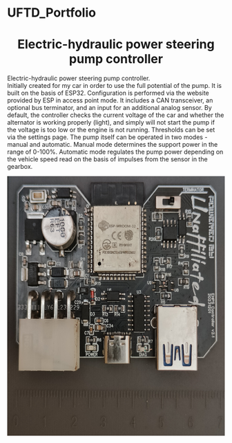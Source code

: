 # UFTD_Portfolio
<h1 align="center">Electric-hydraulic power steering pump controller</h1>

<p align="left">Electric-hydraulic power steering pump controller. <br>Initially created for my car in order to use the full potential of the pump. It is built on the basis of ESP32. Configuration is performed via the website provided by ESP in access point mode. It includes a CAN transceiver, an optional bus terminator, and an input for an additional analog sensor. By default, the controller checks the current voltage of the car and whether the alternator is working properly (light), and simply will not start the pump if the voltage is too low or the engine is not running. Thresholds can be set via the settings page. The pump itself can be operated in two modes - manual and automatic. Manual mode determines the support power in the range of 0-100%. Automatic mode regulates the pump power depending on the vehicle speed read on the basis of impulses from the sensor in the gearbox.</p>

<div align="center">
  <img height="600" src="https://github.com/MayysterUFTD/UFTD_Portfolio/blob/main/EHPS%20Controller/UFTD_EHPS.jpg"  />
</div>

###
###